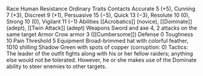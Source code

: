 Race Human 
Resistance Ordinary 
Traits Contacts 
Accurate 5 (+5), Cunning 7 (+3), Discreet 9 (+1), Persuasive 15 (−5), Quick 13 (−3), Resolute 10 (0), Strong 10 (0), Vigilant 11 (−1) 
Abilities [[Acrobatics]] (novice), [[Dominate]] (adept), [[Twin Attack]] (adept) 
Weapons Sword and axe 4, 2 attacks on the same target
Armor Crow armor 3 ([[Cumbersome]]) 
Defense 0 
Toughness 10 Pain Threshold 5 
Equipment Broad-brimmed hat with colorful feather, 1D10 shilling 
Shadow Green with spots of copper (corruption: 0) 
Tactics: The leader of the outfit fights along with his or her fellow raiders; anything else would not be tolerated. However, he or she makes use of the Dominate ability to steer enemies to other targets.